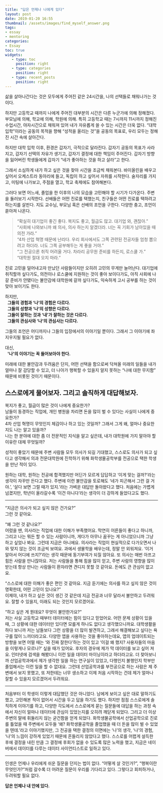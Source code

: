 ```yaml
---
title: "답은 언제나 나에게 있다"
layout: post
date: 2019-01-20 16:55
thumbnail: /assets/images/find_myself_answer.png
tags:
- essay
- mentoring
categories: 
- Essay
toc: true
widgets:
   - type: toc
     position: right
   - type: categories
     position: right
   - type: recent_posts
     position: right
---
```


삶을 살아나간다는 것은 모두에게 주어진 같은 24시간을, 나의 선택들로 채워나가는 것이다.

하지만 고등학교 때까지 나에게 주어진 대부분의 시간은 다른 누군가에 의해 정해졌다. 부모님에 의해, 학교에 의해, 학원에 의해. 특히 고등학교 때는 7시까지 11시까지 정해진 수업시간, 야자시간으로 채워져 있어 내가 자유롭게 쓸 수 있는 시간은 더욱 없다. “대학 입학”이라는 공동의 목적을 향해 “성적을 올리는 것”을 공동의 목표로, 우리 모두는 정해진 시간 속에 살아간다.

하지만 대학 입학 이후, 환경은 갑자기, 극적으로 달라진다. 갑자기 공동의 목표가 사라지고, 갑자기 선택의 자유가 생기고, 갑자기 결정에 대한 책임이 주어진다. 갑자기 방향을 잃어버린 학생들에게 갑자기 “네가 좋아하는 것을 하고 살라”고 한다.
<!--more-->

그래서 소심하게 내가 하고 싶은 것을 찾아 시간을 조금씩 채워본다. 바이올린을 배우고 싶어서 오케스트라 동아리에 들고, 독립이 하고 싶어서 자취를 시작한다. 술자리를 가지고, 미팅에 나가보고, 주점을 열고, 학교 축제에도 참여해본다.

그러다 보면 어느새, 졸업을 한 이후의 나의 모습을 고민해야 할 시기가 다가온다. 주변을 둘러보기 시작한다. 선배들은 어떤 진로를 택했는지, 친구들은 어떤 진로를 택하려고 하는지를 살핀다. 지도 교수님, 부모님 혹은 선배의 조언을 구한다. 다양한 충고, 조언이 쏟아져 나온다.


> “확실히 대기업이 좋긴 좋다. 복지도 좋고, 월급도 많고. 대기업 와, 괜찮아.” <br>
> “사회에 나와보니까 왜 의사, 의사 하는지 알겠더라. 너는 꼭 기회가 남아있을 때 의전 가라.” <br>
> “4차 산업 혁명 때문에 난리다. 우리 회사에서도 그쪽 관련된 전공자들 엄청 뽑으려고 하더라. 너도 그쪽 공부해두는 게 좋을 거야.” <br>
> “그 전공으론 취직 어려울 거다. 차라리 공무원 준비를 하든지, 로스쿨 가.”<br>
> “대학원 절대 오지 마라.”

진로 고민을 덜어내고자 만났던 사람들이지만 오히려 고민의 무게만 늘어난다. 대기업에 취직할까 싶다가도, 의전이나 로스쿨에 지원하는 것이 좋아 보이다가도, 아직 사회에 나갈 준비가 안됐다는 불안감에 대학원에 갈까 싶다가도, 익숙하게 고시 공부를 하는 것이 맞아 보이기도 한다.


하지만, <br>
&nbsp;&nbsp;**그들의 경험과 ‘나’의 경험은 다르다.** <br>
&nbsp;&nbsp;**그들의 성향과 ‘나’의 성향은 다르다.** <br>
&nbsp;&nbsp;**그들이 잘하는 것과 ‘내’가 잘하는 것은 다르다.** <br>
&nbsp;&nbsp;**그들의 관심사와 ‘나’의 관심사는 다르다.**

    
그들의 조언은 어디까지나 그들의 입장에서의 이야기일 뿐이다. 그래서 그 이야기에 좌지우지될 필요가 없다.

대신, <br>
&nbsp;&nbsp;**'나'의 이야기는 꼭 들어보아야 한다.**

미래에 대한 불안감과 두려움은 단지, 어떤 선택을 함으로써 닥쳐올 미래의 일들을 내가 얼마나 잘 감당할 수 있고, 더 나아가 행복할 수 있을지 알지 못하는 “나에 대한 무지함” 때문에 비롯된 것이기 때문이다.


## 스스로에게 물어보자. 그리고 솔직하게 대답해보자.


복지가 좋고, 월급이 많은 것이 나에게 중요한가?<br>
남들이 동경하는 직업에, 개인 병원을 차리면 돈을 많이 벌 수 있다는 사실이 나에게 중요한가?<br>
4차 산업 혁명이 무엇인지 체감이나 하고 있는 것일까? 그래서 그게 왜, 얼마나 중요한지도 나는 알고 있을까?<br>
나는 한 분야에 대한 좀 더 전문적인 지식을 알고 싶은데, 내가 대학원에 가지 말아야 할 이유란 대체 무엇일까?

성적이 좋았기 때문에 주변 사람들 모두 의사가 되길 기대했고, 스스로도 의사가 되고 싶다고 생각해서 의과 전문대학원에 진학하기 위해 화학생물공학부를 전공으로 택한 학생을 만난 적이 있다.


원하는 대학, 원하는 전공에 합격했지만 어딘가 모르게 답답하고 ‘이게 맞는 걸까?’라는 생각이 자꾸만 든다고 했다. 주변에 이런 불안감을 토로해도 ‘네가 피곤해서 그런 걸 거야.’, ‘살다 보면 그럴 때가 있지.’라는 가벼운 대답만 돌아왔다고 했다. 처음에는 가볍게 넘겼지만, 학년이 올라갈수록 ‘이건 아니다’라는 생각이 더 강하게 들었다고도 했다.

---

“지금은 의사가 되고 싶지 않은 건가요?” <br>
그런 것 같아요.


“왜 그런 것 같나요?” <br>
어렸을 땐, 의사라는 직업에 대한 이해가 부족했어요. 막연히 어른들이 좋다고 하니까, 그리고 나는 뭐든 할 수 있는 사람이니까, 게다가 아무나 꿈꾸는 게 아니었으니까 그냥 하고 싶었나 봐요. 그런데 지금은 아니에요. 의사라는 직업이 현실적으로 다가오면서 나와 맞지 않는 것이 조금씩 보여요. 과에서 생물학을 배우는데, 정말 안 외워져요. ‘이거 알아서 어디에 쓰지?’라는 생각 때문에 동기부여가 되질 않아요. 또 의사는 매번 아프고 힘든 사람을 만나잖아요. 저는 사람들을 통해 힘을 많이 얻고, 주변 사람의 영향을 많이 받는데 항상 만나는 사람들이 환자라면 견디지 못할 것 같아요. 돈에도 큰 관심이 없고요.


“스스로에 대한 이해가 좋은 편인 것 같아요. 지금 듣기에는 의사를 하고 싶지 않은 것이 명확한데, 어떤 고민이 있나요?” <br>
이제야, 내가 하고 싶은 것이 생긴 것 같은데 지금 전공과 너무 달라서 불안하고 두려워요. 잘할 수 있을지, 이래도 되는 것인지 모르겠어요.


“하고 싶은 게 뭔데요? 무엇이 불안한가요?” <br>
저는 사실 고등학교 때부터 데이터에는 힘이 있다고 믿었어요. 어떤 문제 상황이 있을 때, 그 상황에 대한 데이터만 있다면 모를게 하나도 없다고 생각했으니까요. 대학생활을 하다 보니까 저는 남들보다 그런 상황을 더 많이 발견하고, 그래서 해결해보고 싶다는 욕구를 많이 느끼더라고요. 다양한 앱을 사용하는 것을 좋아하는데요, 앱의 업데이트되는 방향을 보면 어떨 때는 ‘와 진짜 잘한다’하는 것이 있고 ‘이걸 왜 했지? 사용자들의 마음을 이렇게나 모르나?’ 싶을 때가 있어요. 후자의 경우에 제가 막 데이터를 보고 싶어 져요. 인터넷에 검색을 해봤더니 이런 일을 데이터 마이닝이라고 하더라고요. 더 찾아보니까 산업공학과에서 제가 생각한 일을 하는 연구실이 있었고, 다행인지 불행인지 학부만 졸업해서는 이런 일을 할 수 없대요. 그런데 산업공학과를 부전공으로 하는 사람은 제 주변에서 보지 못했고, 또 저한테는 너무 생소하고 이제 처음 시작하는 건데 제가 얼마나 잘할 수 있을지 모르겠어서 두려워요.

---

처음부터 이 학생이 이렇게 대답했던 것은 아니었다. 남에게 보이고 싶은 대로 말하기도 했고, 고민해본 적이 없어서 시간을 두고 답을 하기도 했다. 하지만 점점 스스로에게 솔직하게 이야기를 하고, 다양한 각도에서 스스로에게 묻는 질문들에 대답을 하는 과정 속에서 자신이 얼마나 데이터에 관심이 있었는지를 오히려 깨닫게 되었다. 그리고 더 이상 주변의 말에 휘둘리지 않는 굳건함을 얻게 되었다. 화학생물공학에서 산업공학으로 진로를 틀었을 때 주변에서 모두들 ‘왜? 화학생물공학을 졸업했을 때 더 돈을 많이 벌 수 있었을 텐데.’라고 이야기했지만, 그 전공을 택한 결정의 이면에는 ‘나’의 생각, ‘나’의 경험, ‘나’의 느낌이 강하게 있었기 때문에 흔들리지 않았다고 했다. 스스로를 어렵게 설득한 후에 결정을 내린 만큼 그 결정에 후회가 없을 수 있도록 많은 노력을 했고, 지금은 네이버에서 데이터를 다루는 데이터 사이언티스트로 일하고 있다.

---

인생은 언제나 우리에게 쉬운 질문을 던지는 법이 없다. “어떻게 살 것인가?”, “행복이란 무엇인가?”처럼 갈수록 더 어려운 질문이 우리를 기다리고 있다. 그렇다고 회피하거나, 두려워할 필요 없다.


**답은 언제나 내 안에 있다.**